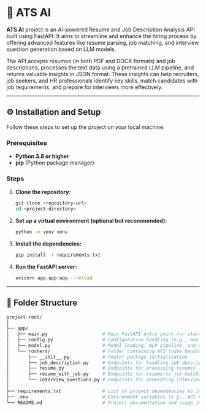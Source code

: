 # 📄 ATS AI

**ATS AI**  project is an AI-powered Resume and Job Description Analysis API built using FastAPI. It aims to streamline and enhance the hiring process by offering advanced features like resume parsing, job matching, and interview question generation based on LLM models.

The API accepts resumes (in both PDF and DOCX formats) and job descriptions, processes the text data using a pretrained LLM pipeline, and returns valuable insights in JSON format. These insights can help recruiters, job seekers, and HR professionals identify key skills, match candidates with job requirements, and prepare for interviews more effectively.

---


## ⚙️ Installation and Setup  

Follow these steps to set up the project on your local machine:  

### Prerequisites  
- **Python 3.8 or higher**  
- **pip** (Python package manager)  

### Steps  

1. **Clone the repository:**  
   ```bash
   git clone <repository-url>
   cd <project-directory>
   
2. **Set up a virtual environment (optional but recommended):**
   ```bash
   python -m venv venv
3. **Install the dependencies:**
   ```bash
   pip install -r requirements.txt
4. **Run the FastAPI server:**
   ```bash
   uvicorn app.app:app --reload
---

## 📂 Folder Structure
```bash
project-root/
│
├── app/
│   ├── main.py                    # Main FastAPI entry point for starting the server  
│   ├── config.py                  # Configuration handling (e.g., environment variables)  
│   ├── model.py                   # Model loading, NLP pipeline, and model handler management  
│   └── routers/                   # Folder containing API route handlers  
│       ├── __init__.py            # Router package initialization  
│       ├── job_description.py     # Endpoints for handling job description data  
│       ├── resume.py              # Endpoints for processing resumes (PDF and DOCX)  
│       ├── resume_with_job.py     # Endpoints for resume-to-job matching and analysis  
│       └── interview_questions.py # Endpoints for generating interview questions  
│
├── requirements.txt               # List of project dependencies to install with pip  
├── .env                           # Environment variables (e.g., API keys, config)  
└── README.md                      # Project documentation and usage instructions (this file)  
